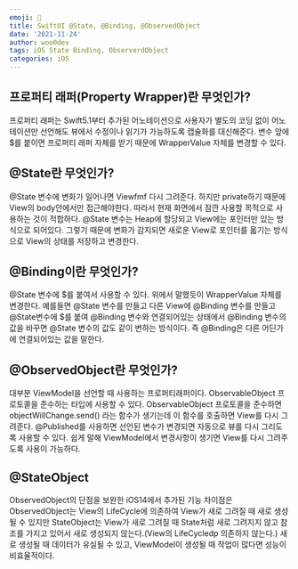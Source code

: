 ```yaml
---
emoji: 🐻
title: SwiftUI @State, @Binding, @ObservedObject
date: '2021-11-24'
author: woo0dev
tags: iOS State Binding, ObserverdObject
categories: iOS
---
```


## 프로퍼티 래퍼(Property Wrapper)란 무엇인가?
프로퍼티 래퍼는 Swift5.1부터 추가된 어노테이션으로 사용자가 별도의 코딩 없이 어노테이션만 선언해도 뷰에서 수정이나 읽기가 가능하도록 캡슐화를 대신해준다. 변수 앞에 $를 붙이면 프로퍼티 래퍼 자체를 받기 때문에 WrapperValue 자체를 변경할 수 있다.

## @State란 무엇인가?
@State 변수에 변화가 일어나면 Viewfmf 다시 그려준다. 하지만 private하기 때문에 View의 body안에서만 접근해야한다. 따라서 현재 화면에서 잠깐 사용할 목적으로 사용하는 것이 적합하다.
@State 변수는 Heap에 할당되고 View에는 포인터만 있는 방식으로 되어있다. 그렇기 때문에 변화가 감지되면 새로운 View로 포인터를 옯기는 방식으로 View의 상태를 저장하고 변경한다.

## @Binding이란 무엇인가?
@State 변수에 $를 붙여서 사용할 수 있다. 위에서 말했듯이 WrapperValue 자체를 변경한다.
예를들면 @State 변수를 만들고 다른 View에 @Binding 변수를 만들고 @State변수에 $를 붙여 @Binding 변수와 연결되어있는 상태에서 @Binding 변수의 값을 바꾸면 @State 변수의 값도 같이 변하는 방식이다. 즉 @Binding은 다른 어딘가에 연결되어있는 값을 말한다.

## @ObservedObject란 무엇인가?
대부분 ViewModel을 선언할 때 사용하는 프로퍼티래퍼이다.
ObservableObject 프로토콜을 준수하는 타입에 사용할 수 있다.
ObservableObject 프로토콜을 준수하면 objectWillChange.send() 라는 함수가 생기는데 이 함수를 호출하면 View를 다시 그려준다.
@Published를 사용하면 선언된 변수가 변경되면 자동으로 뷰를 다시 그리도록 사용할 수 있다. 쉽게 말해 ViewModel에서 변경사항이 생기면 View를 다시 그려주도록 사용이 가능하다.

## @StateObject
ObservedObject의 단점을 보완한 iOS14에서 추가된 기능
차이점은 ObservedObject는 View의 LifeCycle에 의존하여 View가 새로 그려질 때 새로 생성될 수 있지만 StateObject는 View가 새로 그려질 때 State처럼 새로 그려지지 않고 참조를 가지고 있어서 새로 생성되지 않는다.(View의 LifeCycledp 의존하지 않는다.)
새로 생성될 때 데이터가 유실될 수 있고, ViewModel이 생성될 때 작업이 많다면 성능이 비효율적이다.